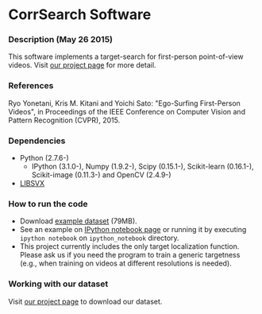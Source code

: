# CorrSearch Software

### Description (May 26 2015)
This software implements a target-search for first-person point-of-view videos. Visit [our project page](http://yonetaniryo.github.io/corrsearch/) for more detail.


### References
Ryo Yonetani, Kris M. Kitani and Yoichi Sato: "Ego-Surfing First-Person Videos", in Proceedings of the IEEE Conference on Computer Vision and Pattern Recognition (CVPR), 2015.

### Dependencies
- Python (2.7.6-)
   - IPython (3.1.0-), Numpy (1.9.2-), Scipy (0.15.1-), Scikit-learn (0.16.1-), Scikit-image (0.11.3-) and OpenCV (2.4.9-)
- [LIBSVX](http://www.cse.buffalo.edu/~jcorso/r/supervoxels/)

### How to run the code
- Download [example dataset](http://www.hci.iis.u-tokyo.ac.jp/datasets/data/EgoSurf/example.tar.gz) (79MB).
- See an example on [IPython notebook page](https://github.com/yonetaniryo/corrsearch/blob/master/ipython_notebook/example.ipynb) or running it by executing ```ipython notebook``` on ```ipython_notebook``` directory.
- This project currently includes the only target localization function. Please ask us if you need the program to train a generic targetness (e.g., when training on videos at different resolutions is needed). 

### Working with our dataset
Visit [our project page](http://yonetaniryo.github.io/corrsearch/) to download our dataset.
